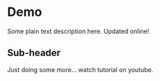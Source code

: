 # Demo
Some plain text description here. Updated online!

## Sub-header
Just doing some more... watch tutorial on youtube.
